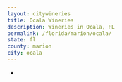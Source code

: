 ```yaml
---
layout: citywineries
title: Ocala Wineries
description: Wineries in Ocala, FL
permalink: /florida/marion/ocala/
state: fl
county: marion
city: ocala
---
```

-
